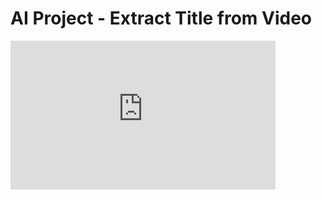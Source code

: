 # AI Project - Extract Title from Video 

<iframe width="424" height="238" src="https://www.youtube.com/embed/wHaIvgnneQE" title="Extract Title &amp; Text From Video - Videodan Başlık &amp; Metin Çıkarma" frameborder="0" allow="accelerometer; autoplay; clipboard-write; encrypted-media; gyroscope; picture-in-picture; web-share" allowfullscreen></iframe>